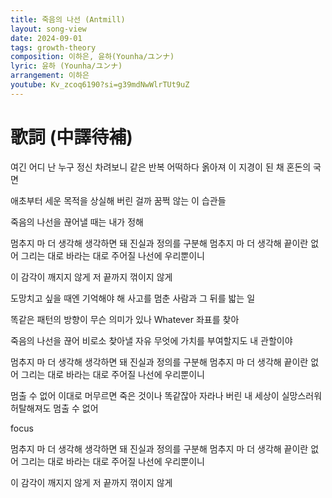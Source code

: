 ```yaml
---
title: 죽음의 나선 (Antmill)
layout: song-view
date: 2024-09-01
tags: growth-theory
composition: 이하은, 윤하(Younha/ユンナ)
lyric: 윤하 (Younha/ユンナ)
arrangement: 이하은
youtube: Kv_zcoq6190?si=g39mdNwWlrTUt9uZ
---
```


# 歌詞 (中譯待補)

여긴 어디 난 누구
정신 차려보니 같은 반복
어떡하다 옭아져
이 지경이 된 채 혼돈의 국면

애초부터 세운 목적을 상실해 버린 걸까
꿈쩍 않는 이 습관들

죽음의 나선을 끊어낼 때는
내가 정해

멈추지 마 더 생각해
생각하면 돼
진실과 정의를 구분해
멈추지 마 더 생각해
끝이란 없어
그리는 대로 바라는 대로
주어질 나선에 우리뿐이니

이 감각이
깨지지 않게
저 끝까지
꺾이지 않게

도망치고 싶을 때엔
기억해야 해
사고를 멈춘 사람과
그 뒤를 밟는 일

똑같은 패턴의 방향이
무슨 의미가 있나
Whatever
좌표를 찾아

죽음의 나선을 끊어
비로소 찾아낼 자유
무엇에 가치를 부여할지도
내 관할이야

멈추지 마 더 생각해
생각하면 돼
진실과 정의를 구분해
멈추지 마 더 생각해
끝이란 없어
그리는 대로 바라는 대로
주어질 나선에 우리뿐이니

멈출 수 없어 이대로 머무르면
죽은 것이나 똑같잖아
자라나 버린 내 세상이 실망스러워
허탈해져도 멈출 수 없어

focus

멈추지 마 더 생각해
생각하면 돼
진실과 정의를 구분해
멈추지 마 더 생각해
끝이란 없어
그리는 대로 바라는 대로
주어질 나선에 우리뿐이니

이 감각이
깨지지 않게
저 끝까지
꺾이지 않게
